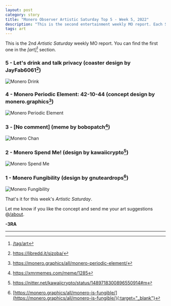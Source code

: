 ```yaml
---
layout: post
category: story
title: "Monero Observer Artistic Saturday Top 5 - Week 5, 2022"
description: "This is the second entertainment weekly MO report. Each Saturday I will select the top 5 Monero art/graphics/animations/memes from around the community."
tags: art
---
```


This is the 2nd *Artistic Saturday* weekly MO report. You can find the first one in the *[art]*[^0] section.

### 5 - Let's drink and talk privacy (coaster design by JayFab6061[^1])

![Monero Drink](/assets/img/art/22-5/monero-drink.png)

### 4 - Monero Periodic Element: 42-10-44 (concept design by monero.graphics[^2])

![Monero Periodic Element](/assets/img/art/22-5/xmr-periodic-element.png)

### 3 - [No comment] (meme by bobopatch[^3])

![Monero Chan](/assets/img/art/22-5/xmr-chan.png)

### 2 - Monero Spend Me! (design by kawaiicrypto[^4])

![Monero Spend Me](/assets/img/art/22-5/monero-spend-me.png)

### 1 - Monero Fungibility (design by gnuteardrops[^5])

![Monero Fungibility](/assets/img/art/22-5/monero-fungibility.png)

That's it for this week's *Artistic Saturday*.

Let me know if you like the concept and send me your art suggestions @[/about](/about). 


**-3RA** 

---

[^0]: [/tag/art](/tag/art)
[^1]: https://libredd.it/sjzoba/
[^2]: https://monero.graphics/all/monero-periodic-element/
[^3]: https://xmrmemes.com/meme/1285
[^4]: https://nitter.net/kawaiicrypto/status/1489718300896550914#m
[^5]: [https://monero.graphics/all/monero-is-fungible/](https://monero.graphics/all/monero-is-fungible/){:target="_blank"}

